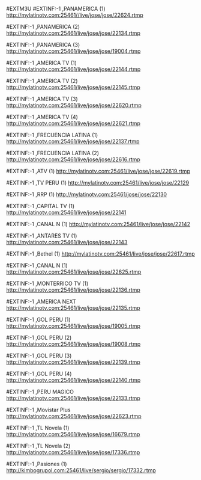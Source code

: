 #EXTM3U
#EXTINF:-1 ,PANAMERICA (1)
http://mylatinotv.com:25461//live/jose/jose/22624.rtmp


#EXTINF:-1 ,PANAMERICA (2)
http://mylatinotv.com:25461/live/jose/jose/22134.rtmp


#EXTINF:-1 ,PANAMERICA (3)
http://mylatinotv.com:25461/live/jose/jose/19004.rtmp



#EXTINF:-1 ,AMERICA TV (1)
http://mylatinotv.com:25461/live/jose/jose/22144.rtmp



#EXTINF:-1 ,AMERICA TV (2)
http://mylatinotv.com:25461/live/jose/jose/22145.rtmp




#EXTINF:-1 ,AMERICA TV (3)
http://mylatinotv.com:25461/live/jose/jose/22620.rtmp




#EXTINF:-1 ,AMERICA TV (4)
http://mylatinotv.com:25461/live/jose/jose/22621.rtmp




#EXTINF:-1 ,FRECUENCIA LATINA (1)
http://mylatinotv.com:25461/live/jose/jose/22137.rtmp




#EXTINF:-1 ,FRECUENCIA LATINA (2)
http://mylatinotv.com:25461/live/jose/jose/22616.rtmp



#EXTINF:-1 ,ATV (1)
http://mylatinotv.com:25461/live/jose/jose/22619.rtmp




#EXTINF:-1 ,TV PERU (1)
http://mylatinotv.com:25461/live/jose/jose/22129




#EXTINF:-1 ,RRP (1)
http://mylatinotv.com:25461/jose/jose/22130




#EXTINF:-1 ,CAPITAL TV (1)
http://mylatinotv.com:25461/live/jose/jose/22141




#EXTINF:-1 ,CANAL N (1)
http://mylatinotv.com:25461/live/jose/jose/22142




#EXTINF:-1 ,ANTARES TV (1)
http://mylatinotv.com:25461/live/jose/jose/22143




#EXTINF:-1 ,Bethel (1)
http://mylatinotv.com:25461/live/jose/jose/22617.rtmp




#EXTINF:-1 ,CANAL N (1)
http://mylatinotv.com:25461/live/jose/jose/22625.rtmp




#EXTINF:-1 ,MONTERRICO TV (1)
http://mylatinotv.com:25461/live/jose/jose/22136.rtmp




#EXTINF:-1 ,AMERICA NEXT
http://mylatinotv.com:25461/live/jose/jose/22135.rtmp




#EXTINF:-1 ,GOL PERU (1)
http://mylatinotv.com:25461/live/jose/jose/19005.rtmp




#EXTINF:-1 ,GOL PERU (2)
http://mylatinotv.com:25461/live/jose/jose/19008.rtmp




#EXTINF:-1 ,GOL PERU (3)
http://mylatinotv.com:25461/live/jose/jose/22139.rtmp




#EXTINF:-1 ,GOL PERU (4)
http://mylatinotv.com:25461/live/jose/jose/22140.rtmp




#EXTINF:-1 ,PERU MAGICO
http://mylatinotv.com:25461/live/jose/jose/22133.rtmp




#EXTINF:-1 ,Movistar Plus
http://mylatinotv.com:25461/live/jose/jose/22623.rtmp




#EXTINF:-1 ,TL Novela (1)
http://mylatinotv.com:25461/live/jose/jose/16679.rtmp


#EXTINF:-1 ,TL Novela (2)
http://mylatinotv.com:25461/live/jose/jose/17336.rtmp



#EXTINF:-1 ,Pasiones (1)
http://kimbogrupol.com:25461/live/sergio/sergio/17332.rtmp

